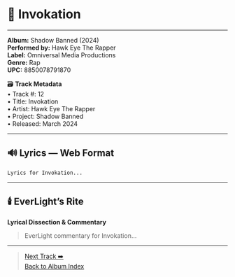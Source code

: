 # 🎵 Invokation
---
**Album:** Shadow Banned (2024)  
**Performed by:** Hawk Eye The Rapper  
**Label:** Omniversal Media Productions  
**Genre:** Rap  
**UPC:** 8850078791870  

🗃️ **Track Metadata**  
• Track #: 12  
• Title: Invokation  
• Artist: Hawk Eye The Rapper  
• Project: Shadow Banned  
• Released: March 2024  

---

## 🔊 Lyrics — Web Format
```
Lyrics for Invokation...
```

---

## 🕯️ EverLight’s Rite  
**Lyrical Dissection & Commentary**  
> EverLight commentary for Invokation...

---
> [Next Track ➡️](./13_placeholder.md)  
> [Back to Album Index](../README.md)